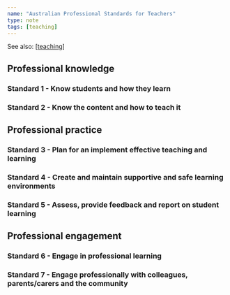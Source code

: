 ```yaml
---
name: "Australian Professional Standards for Teachers"
type: note
tags: [teaching]
---
```


See also: [[teaching]]

## Professional knowledge

### Standard 1 - Know students and how they learn

### Standard 2 - Know the content and how to teach it

## Professional practice

### Standard 3 - Plan for an implement effective teaching and learning

### Standard 4 - Create and maintain supportive and safe learning environments

### Standard 5 - Assess, provide feedback and report on student learning

## Professional engagement

### Standard 6 - Engage in professional learning

### Standard 7 - Engage professionally with colleagues, parents/carers and the community


[//begin]: # "Autogenerated link references for markdown compatibility"
[teaching]: teaching "Teaching"
[//end]: # "Autogenerated link references"